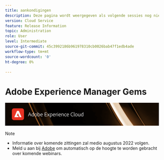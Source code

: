 ```yaml
---
title: aankondigingen
description: Deze pagina wordt weergegeven als volgende sessies nog niet zijn gedefinieerd.
version: Cloud Service
feature: Release Information
topic: Administration
role: User
level: Intermediate
source-git-commit: 45c3992186b961978310cb0026bab47f1edb4ade
workflow-type: tm+mt
source-wordcount: '0'
ht-degree: 0%

---
```


# Adobe Experience Manager Gems

![](/help/assets/ADX_Gems.png)

>[!NOTE]
>
>* Informatie over komende zittingen zal medio augustus 2022 volgen.
>* Meld u aan bij [Adobe](https://aem-augs.adobe.com/) om automatisch op de hoogte te worden gebracht over komende webinars.
